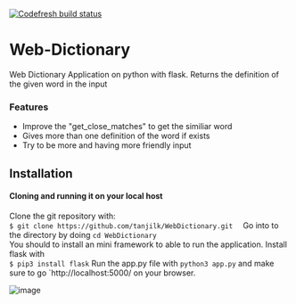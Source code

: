 [![Codefresh build status]( https://g.codefresh.io/api/badges/pipeline/noneidonthv/webdictionary?type=cf-1)]( https://g.codefresh.io/public/accounts/noneidonthv/pipelines/new/5f35a51f1aa459de0a67bb5b)
# Web-Dictionary
Web Dictionary Application on python with flask. Returns the definition of the given word in the input

### Features
 - Improve the "get_close_matches" to get the similiar word
 - Gives more than one definition of the word if exists
 - Try to be more and having more friendly input
 
## Installation
#### Cloning and running it on your local host
Clone the git repository with:  
`$ git clone https://github.com/tanjilk/WebDictionary.git  `
Go into to the directory by doing `cd WebDictionary`  
You should to install an mini framework to able to run the application. Install flask with   
`$ pip3 install flask`
Run the app.py file with `python3 app.py` and make sure to go `http://localhost:5000/ on your browser.  


![image](https://i.imgur.com/spPpfh3.jpg)
